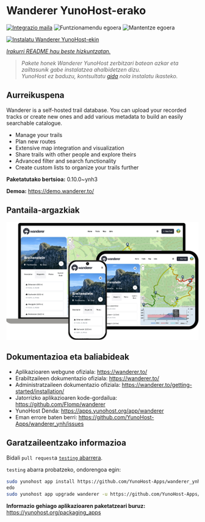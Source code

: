 <!--
Ohart ongi: README hau automatikoki sortu da <https://github.com/YunoHost/apps/tree/master/tools/readme_generator>ri esker
EZ editatu eskuz.
-->

# Wanderer YunoHost-erako

[![Integrazio maila](https://dash.yunohost.org/integration/wanderer.svg)](https://ci-apps.yunohost.org/ci/apps/wanderer/) ![Funtzionamendu egoera](https://ci-apps.yunohost.org/ci/badges/wanderer.status.svg) ![Mantentze egoera](https://ci-apps.yunohost.org/ci/badges/wanderer.maintain.svg)

[![Instalatu Wanderer YunoHost-ekin](https://install-app.yunohost.org/install-with-yunohost.svg)](https://install-app.yunohost.org/?app=wanderer)

*[Irakurri README hau beste hizkuntzatan.](./ALL_README.md)*

> *Pakete honek Wanderer YunoHost zerbitzari batean azkar eta zailtasunik gabe instalatzea ahalbidetzen dizu.*  
> *YunoHost ez baduzu, kontsultatu [gida](https://yunohost.org/install) nola instalatu ikasteko.*

## Aurreikuspena

Wanderer is a self-hosted trail database. You can upload your recorded tracks or create new ones and add various metadata to build an easily searchable catalogue.

- Manage your trails
- Plan new routes
- Extensive map integration and visualization
- Share trails with other people and explore theirs
- Advanced filter and search functionality
- Create custom lists to organize your trails further


**Paketatutako bertsioa:** 0.10.0~ynh3

**Demoa:** <https://demo.wanderer.to/>

## Pantaila-argazkiak

![Wanderer(r)en pantaila-argazkia](./doc/screenshots/wanderer.png)

## Dokumentazioa eta baliabideak

- Aplikazioaren webgune ofiziala: <https://wanderer.to/>
- Erabiltzaileen dokumentazio ofiziala: <https://wanderer.to/>
- Administratzaileen dokumentazio ofiziala: <https://wanderer.to/getting-started/installation/>
- Jatorrizko aplikazioaren kode-gordailua: <https://github.com/Flomp/wanderer>
- YunoHost Denda: <https://apps.yunohost.org/app/wanderer>
- Eman errore baten berri: <https://github.com/YunoHost-Apps/wanderer_ynh/issues>

## Garatzaileentzako informazioa

Bidali `pull request`a [`testing` abarrera](https://github.com/YunoHost-Apps/wanderer_ynh/tree/testing).

`testing` abarra probatzeko, ondorengoa egin:

```bash
sudo yunohost app install https://github.com/YunoHost-Apps/wanderer_ynh/tree/testing --debug
edo
sudo yunohost app upgrade wanderer -u https://github.com/YunoHost-Apps/wanderer_ynh/tree/testing --debug
```

**Informazio gehiago aplikazioaren paketatzeari buruz:** <https://yunohost.org/packaging_apps>
